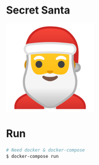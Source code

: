 Secret Santa
===
![alt text](https://raw.githubusercontent.com/MichaelPak/secretsanta/master/app/static/santa.png)

# Run

```bash
# Need docker & docker-compose
$ docker-compose run

```
